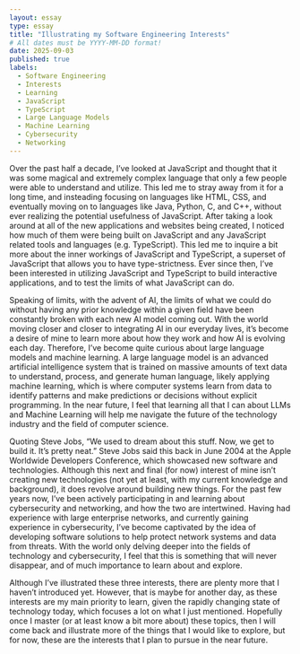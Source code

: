 ```yaml
---
layout: essay
type: essay
title: "Illustrating my Software Engineering Interests"
# All dates must be YYYY-MM-DD format!
date: 2025-09-03
published: true
labels:
  - Software Engineering
  - Interests
  - Learning
  - JavaScript
  - TypeScript
  - Large Language Models
  - Machine Learning
  - Cybersecurity
  - Networking
---
```


Over the past half a decade, I’ve looked at JavaScript and thought that it was some magical and extremely complex language that only a few people were able to understand and utilize. This led me to stray away from it for a long time, and insteading focusing on languages like HTML, CSS, and eventually moving on to languages like Java, Python, C, and C++, without ever realizing the potential usefulness of JavaScript. After taking a look around at all of the new applications and websites being created, I noticed how much of them were being built on JavaScript and any JavaScript related tools and languages (e.g. TypeScript). This led me to inquire a bit more about the inner workings of JavaScript and TypeScript, a superset of JavaScript that allows you to have type-strictness. Ever since then, I’ve been interested in utilizing JavaScript and TypeScript to build interactive applications, and to test the limits of what JavaScript can do.

Speaking of limits, with the advent of AI, the limits of what we could do without having any prior knowledge within a given field have been constantly broken with each new AI model coming out. With the world moving closer and closer to integrating AI in our everyday lives, it’s become a desire of mine to learn more about how they work and how AI is evolving each day. Therefore, I’ve become quite curious about large language models and machine learning. A large language model is an advanced artificial intelligence system that is trained on massive amounts of text data to understand, process, and generate human language, likely applying machine learning, which is where computer systems learn from data to identify patterns and make predictions or decisions without explicit programming. In the near future, I feel that learning all that I can about LLMs and Machine Learning will help me navigate the future of the technology industry and the field of computer science.

Quoting Steve Jobs, “We used to dream about this stuff. Now, we get to build it. It’s pretty neat.” Steve Jobs said this back in June 2004 at the Apple Worldwide Developers Conference, which showcased new software and technologies. Although this next and final (for now) interest of mine isn’t creating new technologies (not yet at least, with my current knowledge and background), it does revolve around building new things. For the past few years now, I’ve been actively participating in and learning about cybersecurity and networking, and how the two are intertwined. Having had experience with large enterprise networks, and currently gaining experience in cybersecurity, I’ve become captivated by the idea of developing software solutions to help protect network systems and data from threats. With the world only delving deeper into the fields of technology and cybersecurity, I feel that this is something that will never disappear, and of much importance to learn about and explore.

Although I’ve illustrated these three interests, there are plenty more that I haven’t introduced yet. However, that is maybe for another day, as these interests are my main priority to learn, given the rapidly changing state of technology today, which focuses a lot on what I just mentioned. Hopefully once I master (or at least know a bit more about) these topics, then I will come back and illustrate more of the things that I would like to explore, but for now, these are the interests that I plan to pursue in the near future.
